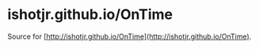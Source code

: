 # ishotjr.github.io/OnTime

Source for [http://ishotjr.github.io/OnTime](http://ishotjr.github.io/OnTime).